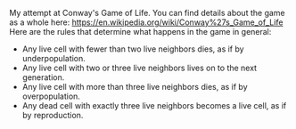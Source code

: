My attempt at Conway's Game of Life. 
You can find details about the game as a whole here: https://en.wikipedia.org/wiki/Conway%27s_Game_of_Life
Here are the rules that determine what happens in the game in general:
- Any live cell with fewer than two live neighbors dies, as if by underpopulation.
- Any live cell with two or three live neighbors lives on to the next generation.
- Any live cell with more than three live neighbors dies, as if by overpopulation.
- Any dead cell with exactly three live neighbors becomes a live cell, as if by reproduction.
